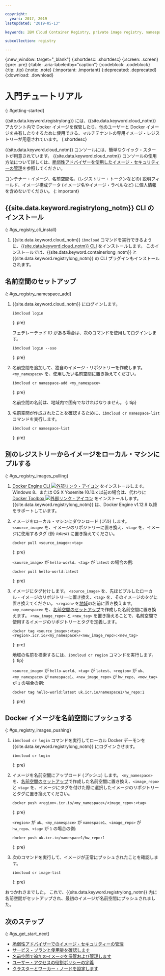 ```yaml
---

copyright:
  years: 2017, 2019
lastupdated: "2019-05-13"

keywords: IBM Cloud Container Registry, private image registry, namespaces, image security, cli, namespaces, tutorial, Docker, images, registry

subcollection: registry

---
```


{:new_window: target="_blank"}
{:shortdesc: .shortdesc}
{:screen: .screen}
{:pre: .pre}
{:table: .aria-labeledby="caption"}
{:codeblock: .codeblock}
{:tip: .tip}
{:note: .note}
{:important: .important}
{:deprecated: .deprecated}
{:download: .download}

# 入門チュートリアル
{: #getting-started}

{{site.data.keyword.registrylong}} には、{{site.data.keyword.cloud_notm}} アカウント内で Docker イメージを保管したり、他のユーザーと Docker イメージを共有したりするために使用できる、マルチテナントの専用イメージ・レジストリーが用意されています。
{:shortdesc}

{{site.data.keyword.cloud_notm}} コンソールには、簡単なクイック・スタートが用意されています。 {{site.data.keyword.cloud_notm}} コンソールの使用方法について詳しくは、[脆弱性アドバイザーを使用したイメージ・セキュリティーの管理](/docs/services/va?topic=va-va_index)を参照してください。

コンテナー・イメージ、名前空間名、(レジストリー・トークンなどの) 説明フィールド、イメージ構成データ (イメージ名やイメージ・ラベルなど) に個人情報を含めないでください。
{: important}

## {{site.data.keyword.registrylong_notm}} CLI のインストール
{: #gs_registry_cli_install}

1. {{site.data.keyword.cloud_notm}} `ibmcloud` コマンドを実行できるように、[{{site.data.keyword.cloud_notm}} CLI](/docs/cli?topic=cloud-cli-ibmcloud-cli#ibmcloud-cli) をインストールします。 このインストールでは、{{site.data.keyword.containerlong_notm}} と {{site.data.keyword.registrylong_notm}} の CLI プラグインもインストールされます。

## 名前空間のセットアップ
{: #gs_registry_namespace_add}

1. {{site.data.keyword.cloud_notm}} にログインします。

   ```
   ibmcloud login
   ```
   {: pre}

   フェデレーテッド ID がある場合は、次のコマンドを使用してログインします。

   ```
   ibmcloud login --sso
   ```
   {: pre}

2. 名前空間を追加して、独自のイメージ・リポジトリーを作成します。 `<my_namespace>` を、使用したい名前空間に置き換えてください。

   ```
   ibmcloud cr namespace-add <my_namespace>
   ```
   {: pre}

   名前空間の名前は、地域内で固有でなければなりません。
   {: tip}

3. 名前空間が作成されたことを確認するために、`ibmcloud cr namespace-list` コマンドを実行します。

   ```
   ibmcloud cr namespace-list
   ```
   {: pre}

## 別のレジストリーからイメージをローカル・マシンにプルする
{: #gs_registry_images_pulling}

1. [Docker Engine CLI ![外部リンク・アイコン](../../icons/launch-glyph.svg "外部リンク・アイコン")](https://www.docker.com/products/docker-engine#/download) をインストールします。 Windows 8、または OS X Yosemite 10.10.x 以前の場合は、代わりに [Docker Toolbox ![外部リンク・アイコン](../../icons/launch-glyph.svg "外部リンク・アイコン")](https://docs.docker.com/toolbox/) をインストールします。 {{site.data.keyword.registrylong_notm}} は、Docker Engine v1.12.6 以降をサポートしています。

2. イメージをローカル・マシンにダウンロード (_プル_) します。 `<source_image>` を、イメージのリポジトリーに置き換え、`<tag>` を、イメージに使用するタグ (例: _latest_) に置き換えてください。

   ```
   docker pull <source_image>:<tag>
   ```
   {: pre}

   `<source_image>` が `hello-world`、`<tag>` が `latest` の場合の例:

   ```
   docker pull hello-world:latest
   ```
   {: pre}

3. イメージにタグ付けします。 `<source_image>` を、先ほどプルしたローカル・イメージのリポジトリーに置き換え、`<tag>` を、そのイメージのタグに置き換えてください。 `<region>` を[地域](/docs/services/Registry?topic=registry-registry_overview#registry_regions)の名前に置き換えます。 `<my_namespace>` を、[名前空間のセットアップ](#gs_registry_namespace_add)で作成した名前空間に置き換えます。 `<new_image_repo>` と `<new_tag>` を置き換えることで、名前空間で使用するイメージのリポジトリーとタグを定義します。

   ```
   docker tag <source_image>:<tag> <region>.icr.io/<my_namespace>/<new_image_repo>:<new_tag>
   ```
   {: pre}

   地域の名前を検索するには、`ibmcloud cr region` コマンドを実行します。
   {: tip}

   `<source_image>` が `hello-world`、`<tag>` が `latest`、`<region>` が `uk`、`<my_namespace>` が `namespace1`、`<new_image_repo>` が `hw_repo`、`<new_tag>` が `1` の場合の例:

   ```
   docker tag hello-world:latest uk.icr.io/namespace1/hw_repo:1
   ```
   {: pre}

## Docker イメージを名前空間にプッシュする
{: #gs_registry_images_pushing}

1. `ibmcloud cr login` コマンドを実行してローカル Docker デーモンを {{site.data.keyword.registrylong_notm}} にログインさせます。

   ```
   ibmcloud cr login
   ```
   {: pre}

2. イメージを名前空間にアップロード (_プッシュ_) します。 `<my_namespace>` を、[名前空間のセットアップ](#gs_registry_namespace_add)で作成した名前空間に置き換え、`<image_repo>` と `<tag>` を、イメージにタグを付けた際に選択したイメージのリポジトリーとタグに置き換えてください。

   ```
   docker push <region>.icr.io/<my_namespace>/<image_repo>:<tag>
   ```
   {: pre}
   
   `<region>` が `uk`、`<my_namespace>` が `namespace1`、`<image_repo>` が `hw_repo`、`<tag>` が `1` の場合の例:

   ```
   docker push uk.icr.io/namespace1/hw_repo:1
   ```
   {: pre}

3. 次のコマンドを実行して、イメージが正常にプッシュされたことを確認します。

   ```
   ibmcloud cr image-list
   ```
   {: pre}

おつかれさまでした。 これで、{{site.data.keyword.registrylong_notm}} 内に名前空間がセットアップされ、最初のイメージが名前空間にプッシュされました。

## 次のステップ
{: #gs_get_start_next}

- [脆弱性アドバイザーでのイメージ・セキュリティーの管理](/docs/services/va?topic=va-va_index)
- [サービス・プランと使用量を確認します](/docs/services/Registry?topic=registry-registry_overview#registry_plans)
- [名前空間で追加のイメージを保管および管理します](/docs/services/Registry?topic=registry-registry_images_)
- [ユーザー・アクセスの役割ポリシーの定義](/docs/services/Registry?topic=registry-user#user)
- [クラスターとワーカー・ノードを設定します](/docs/containers?topic=containers-clusters#clusters)
